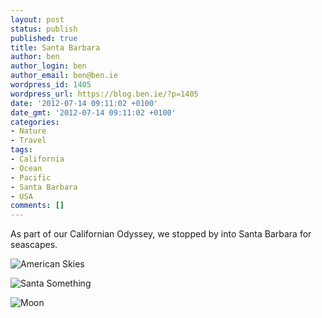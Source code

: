 ```yaml
---
layout: post
status: publish
published: true
title: Santa Barbara
author: ben
author_login: ben
author_email: ben@ben.ie
wordpress_id: 1405
wordpress_url: https://blog.ben.ie/?p=1405
date: '2012-07-14 09:11:02 +0100'
date_gmt: '2012-07-14 09:11:02 +0100'
categories:
- Nature
- Travel
tags:
- California
- Ocean
- Pacific
- Santa Barbara
- USA
comments: []
---
```

<p>As part of our Californian Odyssey, we stopped by into Santa Barbara for seascapes.</p>
<p><img class="aligncenter" alt="American Skies" src="https://farm9.staticflickr.com/8148/7268065924_2d8a6f3df4_c.jpg" /></p>
<p><img class="aligncenter" alt="Santa Something" src="https://farm8.staticflickr.com/7082/7268083212_14581cb688_c.jpg" /></p>
<p><img class="aligncenter" alt="Moon" src="https://farm8.staticflickr.com/7232/7268096102_6e55d125d5_b.jpg" /></p>
